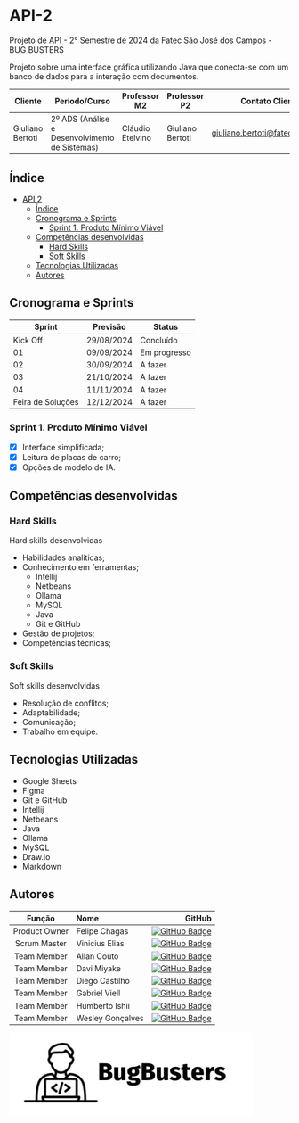 # API-2

Projeto de API - 2° Semestre de 2024 da Fatec São José dos Campos - BUG BUSTERS

Projeto sobre uma interface gráfica utilizando Java que conecta-se com um banco de dados para a interação com documentos.

| Cliente          | Periodo/Curso                                  | Professor M2      | Professor P2     | Contato Cliente                    |
| ---------------- | ---------------------------------------------- | ----------------- | ---------------- | ---------------------------------- |
| Giuliano Bertoti | 2º ADS (Análise e Desenvolvimento de Sistemas) | Cláudio Etelvino  | Giuliano Bertoti | <giuliano.bertoti@fatec.sp.gov.br> |

## Índice

- [API 2](#API-2)
  - [Índice](#índice)
  - [Cronograma e Sprints](#cronograma-e-sprints)
    - [Sprint 1. Produto Mínimo Viável](#sprint-1-produto-mínimo-viável)
  - [Competências desenvolvidas](#competências-desenvolvidas)
    - [Hard Skills](#hard-skills)
    - [Soft Skills](#soft-skills)
  - [Tecnologias Utilizadas](#tecnologias-utilizadas)
  - [Autores](#autores)

## Cronograma e Sprints

| Sprint            | Previsão   | Status       |
| ----------------- | ---------- | ------------ |
| Kick Off          | 29/08/2024 | Concluído    |
| 01                | 09/09/2024 | Em progresso |
| 02                | 30/09/2024 | A fazer      |
| 03                | 21/10/2024 | A fazer      |
| 04                | 11/11/2024 | A fazer      |
| Feira de Soluções | 12/12/2024 | A fazer      |

### Sprint 1. Produto Mínimo Viável

- [x] Interface simplificada;
- [x] Leitura de placas de carro;
- [x] Opções de modelo de IA.

## Competências desenvolvidas

### Hard Skills

Hard skills desenvolvidas

- Habilidades analíticas;
- Conhecimento em ferramentas;
  - Intellij
  - Netbeans
  - Ollama
  - MySQL
  - Java
  - Git e GitHub
- Gestão de projetos;
- Competências técnicas;

### Soft Skills

Soft skills desenvolvidas

- Resolução de conflitos;
- Adaptabilidade;
- Comunicação;
- Trabalho em equipe.

## Tecnologias Utilizadas

<!-- ![Tecnologias utilizadas](./docs/tecnologias-utilizadas.png) -->

- Google Sheets
- Figma
- Git e GitHub
- Intellij
- Netbeans
- Java
- Ollama
- MySQL
- Draw.io
- Markdown

<!-- ## Veja Também

[Como Contribuir](./CONTRIBUTING.md) para você que quer contribuir no desenvolvimento desse projeto.

[Manual do Usuário](./docs/manual.md) para você que quer entender como utilizar o nosso site. -->

## Autores

|    Função     | Nome             |                                                                                                                                               GitHub |
| :-----------: | :--------------- | ---------------------------------------------------------------------------------------------------------------------------------------------------: |
| Product Owner | Felipe Chagas       |   [![GitHub Badge](https://img.shields.io/badge/GitHub-111217?style=flat-square&logo=github&logoColor=white)](https://github.com/oFelipeChagas)        |
| Scrum Master  | Vinicius Elias      |   [![GitHub Badge](https://img.shields.io/badge/GitHub-111217?style=flat-square&logo=github&logoColor=white)](https://github.com/ViniElias)            |
|  Team Member  | Allan Couto         |   [![GitHub Badge](https://img.shields.io/badge/GitHub-111217?style=flat-square&logo=github&logoColor=white)](https://github.com/allancouto)           |
|  Team Member  | Davi Miyake         |   [![GitHub Badge](https://img.shields.io/badge/GitHub-111217?style=flat-square&logo=github&logoColor=white)](https://github.com/DaviMBDev)            |
|  Team Member  | Diego Castilho      |   [![GitHub Badge](https://img.shields.io/badge/GitHub-111217?style=flat-square&logo=github&logoColor=white)](https://github.com/DigoCast)             |
|  Team Member  | Gabriel Viell       |   [![GitHub Badge](https://img.shields.io/badge/GitHub-111217?style=flat-square&logo=github&logoColor=white)](https://github.com/GabrielViellCastilho) |
|  Team Member  | Humberto Ishii      |   [![GitHub Badge](https://img.shields.io/badge/GitHub-111217?style=flat-square&logo=github&logoColor=white)](https://github.com/HumbertoIshii)        |
|  Team Member  | Wesley Gonçalves    |   [![GitHub Badge](https://img.shields.io/badge/GitHub-111217?style=flat-square&logo=github&logoColor=white)](https://github.com/WesleyGoncalves)      |

![Bug Busters](bug-busters-logo-black.jpg)
